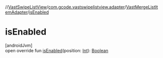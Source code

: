 //[VastSwipeListView](../../../index.md)/[com.gcode.vastswipelistview.adapter](../index.md)/[VastMergeListItemAdapter](index.md)/[isEnabled](is-enabled.md)

# isEnabled

[androidJvm]\
open override fun [isEnabled](is-enabled.md)(position: [Int](https://kotlinlang.org/api/latest/jvm/stdlib/kotlin/-int/index.html)): [Boolean](https://kotlinlang.org/api/latest/jvm/stdlib/kotlin/-boolean/index.html)
